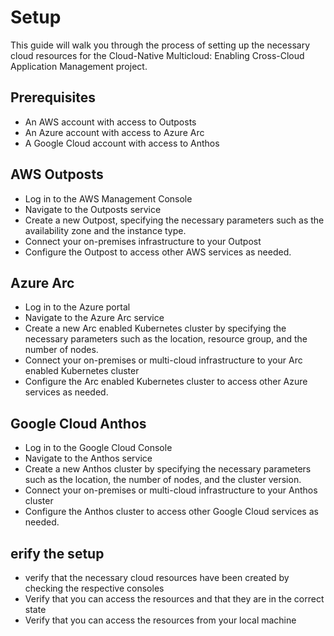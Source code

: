 # Setup
This guide will walk you through the process of setting up the necessary cloud resources for the Cloud-Native Multicloud: Enabling Cross-Cloud Application Management project.

## Prerequisites
* An AWS account with access to Outposts
* An Azure account with access to Azure Arc
* A Google Cloud account with access to Anthos
## AWS Outposts
* Log in to the AWS Management Console
* Navigate to the Outposts service
* Create a new Outpost, specifying the necessary parameters such as the availability zone and the instance type.
* Connect your on-premises infrastructure to your Outpost
* Configure the Outpost to access other AWS services as needed.
## Azure Arc
* Log in to the Azure portal
* Navigate to the Azure Arc service
* Create a new Arc enabled Kubernetes cluster by specifying the necessary parameters such as the location, resource group, and the number of nodes.
* Connect your on-premises or multi-cloud infrastructure to your Arc enabled Kubernetes cluster
* Configure the Arc enabled Kubernetes cluster to access other Azure services as needed.
## Google Cloud Anthos
* Log in to the Google Cloud Console
* Navigate to the Anthos service
* Create a new Anthos cluster by specifying the necessary parameters such as the location, the number of nodes, and the cluster version.
* Connect your on-premises or multi-cloud infrastructure to your Anthos cluster
* Configure the Anthos cluster to access other Google Cloud services as needed.
## erify the setup
* verify that the necessary cloud resources have been created by checking the respective consoles
* Verify that you can access the resources and that they are in the correct state
* Verify that you can access the resources from your local machine
